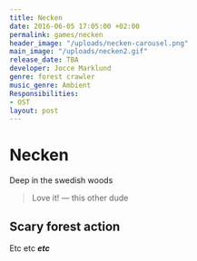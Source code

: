 ```yaml
---
title: Necken
date: 2016-06-05 17:05:00 +02:00
permalink: games/necken
header_image: "/uploads/necken-carousel.png"
main_image: "/uploads/necken2.gif"
release_date: TBA
developer: Jocce Marklund
genre: forest crawler
music_genre: Ambient
Responsibilities:
- OST
layout: post
---
```


# Necken
Deep in the swedish woods
>Love it! — this other dude

## Scary forest action
Etc etc ***etc***